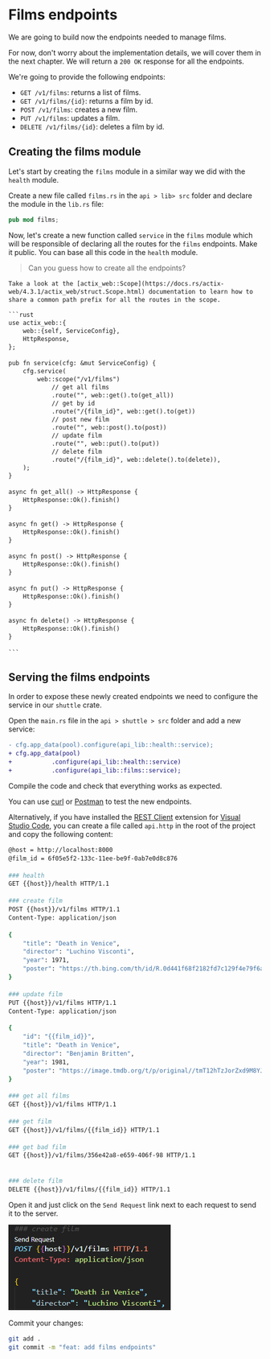 # Films endpoints

We are going to build now the endpoints needed to manage films. 

For now, don't worry about the implementation details, we will cover them in the next chapter. We will return a `200 OK` response for all the endpoints.

We're going to provide the following endpoints:

- `GET /v1/films`: returns a list of films.
- `GET /v1/films/{id}`: returns a film by id.
- `POST /v1/films`: creates a new film.
- `PUT /v1/films`: updates a film.
- `DELETE /v1/films/{id}`: deletes a film by id.

## Creating the films module

Let's start by creating the `films` module in a similar way we did with the `health` module.

Create a new file called `films.rs` in the `api > lib> src` folder and declare the module in the `lib.rs` file:

```rust
pub mod films;
```

Now, let's create a new function called `service` in the `films` module which will be responsible of declaring all the routes for the `films` endpoints. Make it public. You can base all this code in the `health` module.

> Can you guess how to create all the endpoints?

~~~admonish tip
Take a look at the [actix_web::Scope](https://docs.rs/actix-web/4.3.1/actix_web/struct.Scope.html) documentation to learn how to share a common path prefix for all the routes in the scope.
~~~


~~~admonish tip title="Solution" collapsible=true
```rust
use actix_web::{
    web::{self, ServiceConfig},
    HttpResponse,
};

pub fn service(cfg: &mut ServiceConfig) {
    cfg.service(
        web::scope("/v1/films")
            // get all films
            .route("", web::get().to(get_all))
            // get by id
            .route("/{film_id}", web::get().to(get))
            // post new film
            .route("", web::post().to(post))
            // update film
            .route("", web::put().to(put))
            // delete film
            .route("/{film_id}", web::delete().to(delete)),
    );
}

async fn get_all() -> HttpResponse {
    HttpResponse::Ok().finish()
}

async fn get() -> HttpResponse {
    HttpResponse::Ok().finish()
}

async fn post() -> HttpResponse {
    HttpResponse::Ok().finish()
}

async fn put() -> HttpResponse {
    HttpResponse::Ok().finish()
}

async fn delete() -> HttpResponse {
    HttpResponse::Ok().finish()
}

```
~~~

## Serving the films endpoints

In order to expose these newly created endpoints we need to configure the service in our `shuttle` crate.

Open the `main.rs` file in the `api > shuttle > src` folder and add a new service:

```diff
- cfg.app_data(pool).configure(api_lib::health::service);
+ cfg.app_data(pool)
+           .configure(api_lib::health::service)
+           .configure(api_lib::films::service);
```

Compile the code and check that everything works as expected.

You can use [curl](https://curl.se/) or [Postman](https://postman.com) to test the new endpoints.

Alternatively, if you have installed the [REST Client](https://marketplace.visualstudio.com/items?itemName=humao.rest-client) extension for [Visual Studio Code](https://code.visualstudio.com/), you can create a file called `api.http` in the root of the project and copy the following content:

```bash
@host = http://localhost:8000
@film_id = 6f05e5f2-133c-11ee-be9f-0ab7e0d8c876

### health
GET {{host}}/health HTTP/1.1

### create film
POST {{host}}/v1/films HTTP/1.1
Content-Type: application/json

{
    "title": "Death in Venice",
    "director": "Luchino Visconti",
    "year": 1971,
    "poster": "https://th.bing.com/th/id/R.0d441f68f2182fd7c129f4e79f6a66ef?rik=h0j7Ecvt7NBYrg&pid=ImgRaw&r=0"
}

### update film
PUT {{host}}/v1/films HTTP/1.1
Content-Type: application/json

{
    "id": "{{film_id}}",
    "title": "Death in Venice",
    "director": "Benjamin Britten",
    "year": 1981,
    "poster": "https://image.tmdb.org/t/p/original//tmT12hTzJorZxd9M8YJOQOJCqsP.jpg"
}

### get all films
GET {{host}}/v1/films HTTP/1.1

### get film
GET {{host}}/v1/films/{{film_id}} HTTP/1.1

### get bad film
GET {{host}}/v1/films/356e42a8-e659-406f-98 HTTP/1.1


### delete film
DELETE {{host}}/v1/films/{{film_id}} HTTP/1.1
```

Open it and just click on the `Send Request` link next to each request to send it to the server.

![Send Request](../assets/backend/16/send_request.png)

Commit your changes:
  
  ```bash
  git add .
  git commit -m "feat: add films endpoints"
  ```
